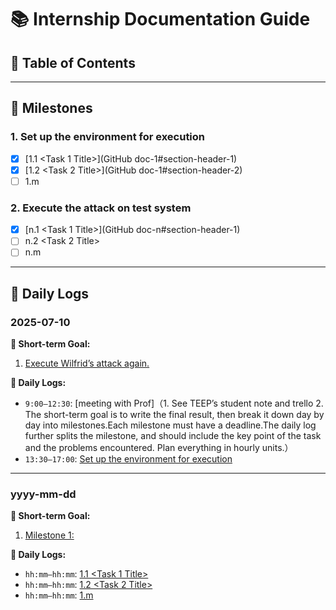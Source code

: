# 📚 Internship Documentation Guide

## 📑 Table of Contents
<!-- (GitHub auto-generates ToC based on headers. You may use a Markdown TOC generator plugin for static ToC if needed.) -->

---

## 🏁 Milestones

### 1. Set up the environment for execution
- [x] [1.1 <Task 1 Title>](GitHub doc-1#section-header-1)
- [x] [1.2 <Task 2 Title>](GitHub doc-1#section-header-2)
- [ ] 1.m <Task m Title>

### 2. Execute the attack on test system
- [x] [n.1 <Task 1 Title>](GitHub doc-n#section-header-1)
- [ ] n.2 <Task 2 Title>
- [ ] n.m <Task m Title>

---

## 📆 Daily Logs

### 2025-07-10

**🎯 Short-term Goal:**  
1. [Execute Wilfrid’s attack again.](<GitHub doc-1 link>)

**📝 Daily Logs:**  
- `9:00–12:30`: [meeting with Prof]（1. See TEEP’s student note and trello 2. The short-term goal is to write the final result, then break it down day by day into milestones.Each milestone must have a deadline.The daily log further splits the milestone, and should include the key point of the task and the problems encountered.
Plan everything in hourly units.）  
- `13:30–17:00`: [Set up the environment for execution](<https://github.com/liang924/deduplicate-prach-attcak>)  


---

### yyyy-mm-dd

**🎯 Short-term Goal:**  
1. [Milestone 1: <Milestone Title>](<GitHub Plan Link>)

**📝 Daily Logs:**  
- `hh:mm–hh:mm`: [1.1 <Task 1 Title>](<GitHub Task Link>)  
- `hh:mm–hh:mm`: [1.2 <Task 2 Title>](<GitHub Task Link>)  
- `hh:mm–hh:mm`: [1.m <Task m Title>](<GitHub Task Link>)
